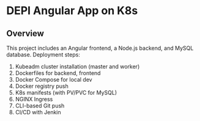 # DEPI Angular App on K8s

## Overview
This project includes an Angular frontend, a Node.js backend, and MySQL database.
Deployment steps:
1. Kubeadm cluster installation (master and worker)
2. Dockerfiles for backend, frontend
3. Docker Compose for local dev
4. Docker registry push
5. K8s manifests (with PV/PVC for MySQL)
6. NGINX Ingress
7. CLI-based Git push
8. CI/CD with Jenkin
